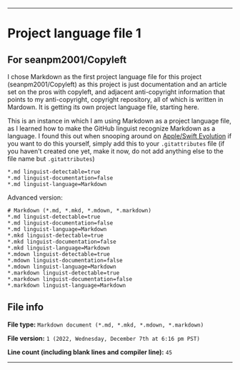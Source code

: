  
***

# Project language file 1

## For seanpm2001/Copyleft

I chose Markdown as the first project language file for this project (seanpm2001/Copyleft) as this project is just documentation and an article set on the pros with copyleft, and adjacent anti-copyright information that points to my anti-copyright, copyright repository, all of which is written in Mardown. It is getting its own project language file, starting here.

This is an instance in which I am using Markdown as a project language file, as I learned how to make the GitHub linguist recognize Markdown as a language. I found this out when snooping around on [Apple/Swift Evolution](https://github.com/apple/swift-evolution/blob/main/.gitattributes) if you want to do this yourself, simply add this to your `.gitattributes` file (if you haven't created one yet, make it now, do not add anything else to the file name but `.gitattributes`)

```gitattributes
*.md linguist-detectable=true
*.md linguist-documentation=false
*.md linguist-language=Markdown
```

Advanced version:

```gitattributes
# Markdown (*.md, *.mkd, *.mdown, *.markdown)
*.md linguist-detectable=true
*.md linguist-documentation=false
*.md linguist-language=Markdown
*.mkd linguist-detectable=true
*.mkd linguist-documentation=false
*.mkd linguist-language=Markdown
*.mdown linguist-detectable=true
*.mdown linguist-documentation=false
*.mdown linguist-language=Markdown
*.markdown linguist-detectable=true
*.markdown linguist-documentation=false
*.markdown linguist-language=Markdown
```

## File info

**File type:** `Markdown document (*.md, *.mkd, *.mdown, *.markdown)`

**File version:** `1 (2022, Wednesday, December 7th at 6:16 pm PST)`

**Line count (including blank lines and compiler line):** `45`

***
